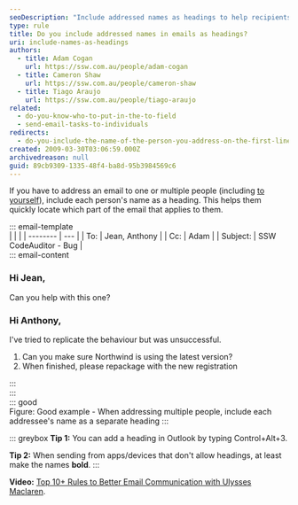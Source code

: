 ```yaml
---
seoDescription: "Include addressed names as headings to help recipients quickly locate specific parts of the email."
type: rule
title: Do you include addressed names in emails as headings?
uri: include-names-as-headings
authors:
  - title: Adam Cogan
    url: https://ssw.com.au/people/adam-cogan
  - title: Cameron Shaw
    url: https://ssw.com.au/people/cameron-shaw
  - title: Tiago Araujo
    url: https://ssw.com.au/people/tiago-araujo
related:
  - do-you-know-who-to-put-in-the-to-field
  - send-email-tasks-to-individuals
redirects:
  - do-you-include-the-name-of-the-person-you-address-on-the-first-line
created: 2009-03-30T03:06:59.000Z
archivedreason: null
guid: 89cb9309-1335-48f4-ba8d-95b3984569c6
---
```


If you have to address an email to one or multiple people (including [to yourself](/dones-do-you-send-yourself-emails)), include each person's name as a heading. This helps them quickly locate which part of the email that applies to them.

<!--endintro-->

::: email-template  
|          |     |
| -------- | --- |
| To:      | Jean, Anthony |
| Cc:      | Adam |
| Subject: | SSW CodeAuditor - Bug |  
::: email-content  

### Hi Jean,  
Can you help with this one?

### Hi Anthony,  
I've tried to replicate the behaviour but was unsuccessful.
1. Can you make sure Northwind is using the latest version?
2. When finished, please repackage with the new registration

:::  
:::  
::: good  
Figure: Good example - When addressing multiple people, include each addressee's name as a separate heading
:::

::: greybox
**Tip 1:** You can add a heading in Outlook by typing Control+Alt+3.

**Tip 2:** When sending from apps/devices that don't allow headings, at least make the names **bold**.
:::

**Video:** [Top 10+ Rules to Better Email Communication with Ulysses Maclaren](https://www.youtube.com/watch?v=LAqRokqq4jI).
